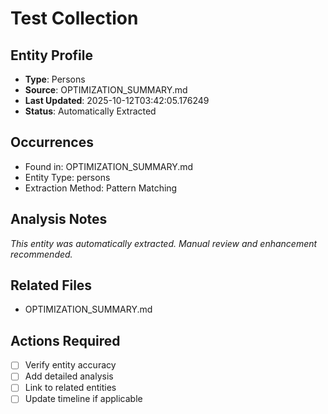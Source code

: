 # Test Collection

## Entity Profile
- **Type**: Persons
- **Source**: OPTIMIZATION_SUMMARY.md
- **Last Updated**: 2025-10-12T03:42:05.176249
- **Status**: Automatically Extracted

## Occurrences
- Found in: OPTIMIZATION_SUMMARY.md
- Entity Type: persons
- Extraction Method: Pattern Matching

## Analysis Notes
*This entity was automatically extracted. Manual review and enhancement recommended.*

## Related Files
- OPTIMIZATION_SUMMARY.md

## Actions Required
- [ ] Verify entity accuracy
- [ ] Add detailed analysis
- [ ] Link to related entities
- [ ] Update timeline if applicable
